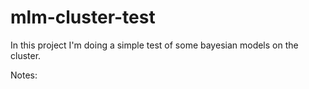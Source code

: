 
# mlm-cluster-test

<!-- badges: start -->
<!-- badges: end -->

In this project I'm doing a simple test of some bayesian models on the cluster.

Notes:

